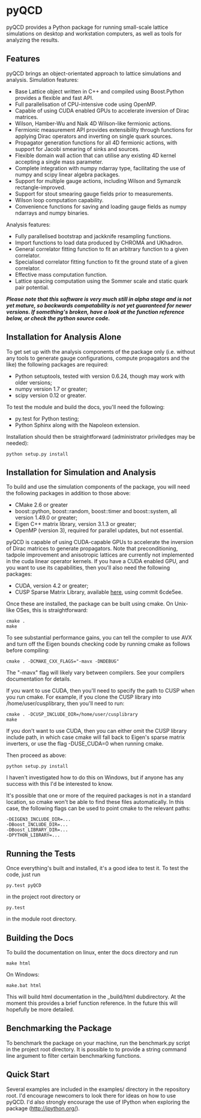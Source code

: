 pyQCD
=====
pyQCD provides a Python package for running small-scale lattice simulations on desktop and workstation
computers, as well as tools for analyzing the results.

Features
--------
pyQCD brings an object-orientated approach to lattice simulations and analysis. Simulation features:

* Base Lattice object written in C++ and compiled using Boost.Python provides a flexible and fast API.
* Full parallelisation of CPU-intensive code using OpenMP.
* Capable of using CUDA enabled GPUs to accelerate inversion of Dirac matrices.
* Wilson, Hamber-Wu and Naik 4D Wilson-like fermionic actions.
* Fermionic measurement API provides extensibility through functions for applying Dirac operators and inverting on single quark sources.
* Propagator generation functions for all 4D fermionic actions, with support for Jacobi smearing of sinks and sources.
* Flexible domain wall action that can utilise any existing 4D kernel accepting a single mass parameter.
* Complete integration with numpy ndarray type, facilitating the use of numpy and scipy linear algebra packages.
* Support for multiple gauge actions, including Wilson and Symanzik rectangle-improved.
* Support for stout smearing gauge fields prior to measurements.
* Wilson loop computation capability.
* Convenience functions for saving and loading gauge fields as numpy ndarrays and numpy binaries.

Analysis features:

* Fully parallelised bootstrap and jackknife resampling functions.
* Import functions to load data produced by CHROMA and UKhadron.
* General correlator fitting function to fit an arbitrary function to a given correlator.
* Specialised correlator fitting function to fit the ground state of a given correlator.
* Effective mass computation function.
* Lattice spacing computation using the Sommer scale and static quark pair potential.

***Please note that this software is very much still in alpha stage and is not yet mature, so backwards
compatability is not yet guaranteed for newer versions. If something's broken, have a look at the function
reference below, or check the python source code.***

Installation for Analysis Alone
-------------------------------
To get set up with the analysis components of the package only (i.e. without any tools to generate gauge
configurations, compute propagators and the like) the following packages are required:

* Python setuptools, tested with version 0.6.24, though may work with older versions;
* numpy version 1.7 or greater;
* scipy version 0.12 or greater.

To test the module and build the docs, you'll need the following:

* py.test for Python testing;
* Python Sphinx along with the Napoleon extension.

Installation should then be straightforward (administrator priviledges may be needed):

    python setup.py install

Installation for Simulation and Analysis
----------------------------------------
To build and use the simulation components of the package, you will need the following packages in addition
to those above:

* CMake 2.6 or greater
* boost::python, boost::random, boost::timer and boost::system, all version 1.49.0 or greater;
* Eigen C++ matrix library, version 3.1.3 or greater;
* OpenMP (version 3), required for parallel updates, but not essential.

pyQCD is capable of using CUDA-capable GPUs to accelerate the inversion of Dirac matrices to generate
propagators. Note that preconditioning, tadpole improvement and anisotropic lattices are currently not
implemented in the cuda linear operator kernels. If you have a CUDA enabled GPU, and you want to use its
capabilities, then you'll also need the following packages:

* CUDA, version 4.2 or greater;
* CUSP Sparse Matrix Library, available [here](http://cusplibrary.github.io/), using commit 6cde5ee.

Once these are installed, the package can be built using cmake. On Unix-like OSes, this is straightforward:

    cmake .
    make

To see substantial performance gains, you can tell the compiler to use AVX and turn off the Eigen bounds
checking code by running cmake as follows before compiling:

    cmake . -DCMAKE_CXX_FLAGS="-mavx -DNDEBUG"

The "-mavx" flag will likely vary between compilers. See your compilers documentation for details.

If you want to use CUDA, then you'll need to specify the path to CUSP when you run cmake. For example,
if you clone the CUSP library into /home/user/cusplibrary, then you'll need to run:

    cmake . -DCUSP_INCLUDE_DIR=/home/user/cusplibrary
    make

If you don't want to use CUDA, then you can either omit the CUSP library include path, in which case cmake
will fall back to Eigen's sparse matrix inverters, or use the flag -DUSE_CUDA=0 when running cmake.

Then proceed as above:

    python setup.py install

I haven't investigated how to do this on Windows, but if anyone has any success with this I'd be interested to
know.

It's possible that one or more of the required packages is not in a standard location, so cmake won't be able
to find these files automatically. In this case, the following flags can be used to point cmake to the relevant
paths:

    -DEIGEN3_INCLUDE_DIR=...
    -DBoost_INCLUDE_DIR=...
    -DBoost_LIBRARY_DIR=...
    -DPYTHON_LIBRARY=...

Running the Tests
-----------------
Once everything's built and installed, it's a good idea to test it. To test the code, just run

    py.test pyQCD

in the project root directory or

    py.test

in the module root directory.

Building the Docs
-----------------
To build the documentation on linux, enter the docs directory and run

    make html

On Windows:

    make.bat html

This will build html documentation in the _build/html dubdirectory. At the moment this provides a brief function
reference. In the future this will hopefully be more detailed.

Benchmarking the Package
------------------------
To benchmark the package on your machine, run the benchmark.py script in the project root directory. It is
possible to to provide a string command line argument to filter certain benchmarking functions.

Quick Start
-----------
Several examples are included in the examples/ directory in the repository root. I'd encourage newcomers
to look there for ideas on how to use pyQCD. I'd also strongly encourage the use of IPython when exploring
the package (http://ipython.org/).

